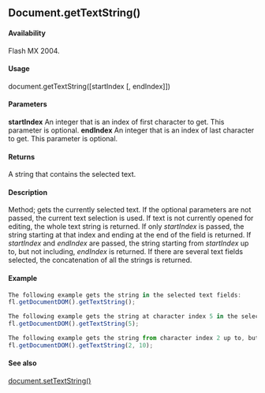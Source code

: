 ## Document.getTextString()

#### Availability

Flash MX 2004.

#### Usage

document.getTextString([startIndex [, endIndex]])

#### Parameters

**startIndex** An integer that is an index of first character to get. This parameter is optional.
**endIndex** An integer that is an index of last character to get. This parameter is optional.

#### Returns

A string that contains the selected text.

#### Description

Method; gets the currently selected text. If the optional parameters are not passed, the current text selection is used. If text is not currently opened for editing, the whole text string is returned. If only *startIndex* is passed, the string starting at that index and ending at the end of the field is returned. If *startIndex* and *endIndex* are passed, the string starting from *startIndex* up to, but not including, *endIndex* is returned.
If there are several text fields selected, the concatenation of all the strings is returned.

#### Example

```javascript
The following example gets the string in the selected text fields:
fl.getDocumentDOM().getTextString();

The following example gets the string at character index 5 in the selected text fields:
fl.getDocumentDOM().getTextString(5);

The following example gets the string from character index 2 up to, but not including, character index 10:
fl.getDocumentDOM().getTextString(2, 10);

```

#### See also

[document.setTextString()](../Document_object/docu9908.md)
